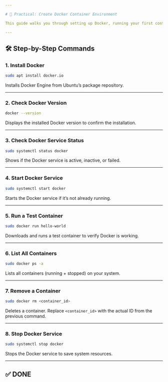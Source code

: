 ```yaml
---

# 🐳 Practical: Create Docker Container Environment

This guide walks you through setting up Docker, running your first container, and managing containers on a Linux system.

---
```


## 🛠️ Step-by-Step Commands

### 1. Install Docker

```bash
sudo apt install docker.io
```

Installs Docker Engine from Ubuntu’s package repository.

---

### 2. Check Docker Version

```bash
docker --version
```

Displays the installed Docker version to confirm the installation.

---

### 3. Check Docker Service Status

```bash
sudo systemctl status docker
```

Shows if the Docker service is active, inactive, or failed.

---

### 4. Start Docker Service

```bash
sudo systemctl start docker
```

Starts the Docker service if it’s not already running.

---

### 5. Run a Test Container

```bash
sudo docker run hello-world
```

Downloads and runs a test container to verify Docker is working.

---

### 6. List All Containers

```bash
sudo docker ps -a
```

Lists all containers (running + stopped) on your system.

---

### 7. Remove a Container

```bash
sudo docker rm <container_id>
```

Deletes a container. Replace `<container_id>` with the actual ID from the previous command.

---

### 8. Stop Docker Service

```bash
sudo systemctl stop docker
```

Stops the Docker service to save system resources.

---

## ✅ DONE
